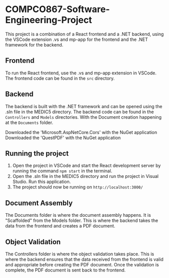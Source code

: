 # COMPCO867-Software-Engineering-Project

This project is a combination of a React frontend and a .NET backend, using the VSCode extension .vs and mp-app for the frontend and the .NET framework for the backend.

## Frontend

To run the React frontend, use the .vs and mp-app extension in VSCode. The frontend code can be found in the `src` directory.

## Backend

The backend is built with the .NET framework and can be opened using the .sln file in the MEDIC5 directory. The backend code can be found in the `Controllers` and `Models` directories. With the Document creation happening at the `Documents` folder.

Downloaded the 'Microsoft.AspNetCore.Cors' with the NuGet application
Downloaded the 'QuestPDF' with the NuGet application

## Running the project

1. Open the project in VSCode and start the React development server by running the command `npm start` in the terminal.
2. Open the .sln file in the MEDIC5 directory and run the project in Visual Studio. Run this application.
3. The project should now be running on `http://localhost:3000/`

## Document Assembly
The Documents folder is where the document assembly happens. It is "Scaffolded" from the Models folder. This is where the backend takes the data from the frontend and creates a PDF document.

## Object Validation
The Controllers folder is where the object validation takes place. This is where the backend ensures that the data received from the frontend is valid and appropriate before creating the PDF document. Once the validation is complete, the PDF document is sent back to the frontend.

